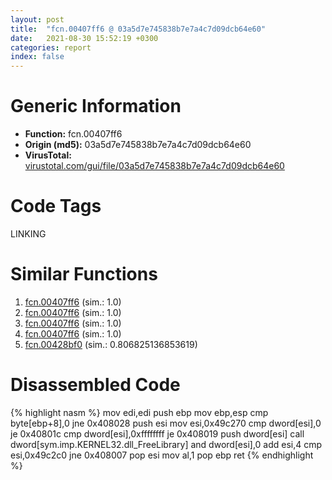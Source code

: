 ```yaml
---
layout: post
title:  "fcn.00407ff6 @ 03a5d7e745838b7e7a4c7d09dcb64e60"
date:   2021-08-30 15:52:19 +0300
categories: report
index: false
---
```


# Generic Information
- **Function:** fcn.00407ff6
- **Origin (md5):** 03a5d7e745838b7e7a4c7d09dcb64e60
- **VirusTotal:** [virustotal.com/gui/file/03a5d7e745838b7e7a4c7d09dcb64e60][virustotal_ref]

# Code Tags
<span class="tag" id="LINKING">LINKING</span>


# Similar Functions

1. [fcn.00407ff6][similar_1_ref] (sim.: 1.0)
2. [fcn.00407ff6][similar_2_ref] (sim.: 1.0)
3. [fcn.00407ff6][similar_3_ref] (sim.: 1.0)
4. [fcn.00407ff6][similar_4_ref] (sim.: 1.0)
5. [fcn.00428bf0][similar_5_ref] (sim.: 0.806825136853619)


# Disassembled Code

{% highlight nasm %}
mov edi,edi
push ebp
mov ebp,esp
cmp byte[ebp+8],0
jne 0x408028
push esi
mov esi,0x49c270
cmp dword[esi],0
je 0x40801c
cmp dword[esi],0xffffffff
je 0x408019
push dword[esi]
call dword[sym.imp.KERNEL32.dll_FreeLibrary]
and dword[esi],0
add esi,4
cmp esi,0x49c2c0
jne 0x408007
pop esi
mov al,1
pop ebp
ret 
{% endhighlight %}


[similar_1_ref]: /report/fcn.00407ff6@b459df824b2ee3aea2e44a673e8ea3cd
[similar_2_ref]: /report/fcn.00407ff6@ea6f23b2cb496f8773ec04df5c0f8d87
[similar_3_ref]: /report/fcn.00407ff6@d6cd3ce17e4e9b2b6c53653d5a372928
[similar_4_ref]: /report/fcn.00407ff6@4364c05c42d5754a3def8a446e50bd88
[similar_5_ref]: /report/fcn.00428bf0@114b798bcd6c8d19f121c452bc20962c
[virustotal_ref]: https://www.virustotal.com/gui/file/03a5d7e745838b7e7a4c7d09dcb64e60